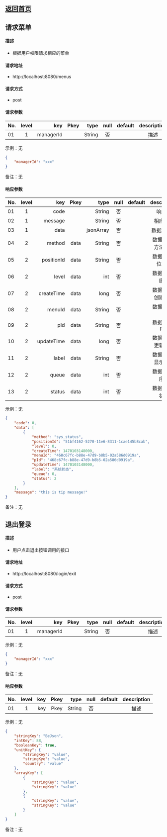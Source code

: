 ## [返回首页](../index.md)
## 请求菜单
#### 描述
- 根据用户权限请求相应的菜单

#### 请求地址
- http://localhost:8080/menus

#### 请求方式
- post

#### 请求参数

| No.|level|key|Pkey|type|null|default|description|
| ------------- |:-------------:| -----:|:-------------:| -----:|:-------------:| -----:|:-------------:|
|01|1|managerId      |      |String    |否| |描述|

示例：无
```json
{
    "managerId": "xxx"
}
```
备注：无
#### 响应参数
| No.|level|key|Pkey|type|null|default|description|
| ------------- |:-------------:| -----:|:-------------:| -----:|:-------------:| -----:|:-------------:|
|01|1|code     |	     |String    |否	|    |响应码|
|02|1|message  |         |String    |否	|    |相应消息|
|03|1|data     |         |jsonArray |否	|    |数据集合体|
|04|2|method   |data     |String    |否	|    |数据元素-方法名称|
|05|2|positionId|data     |String    |否	|    |数据元素-位置ID|
|06|2|level     |data     |int       |否	|    |数据元素-级别|
|07|2|createTime|data     |long      |否	|    |数据元素-创建时间|
|08|2|menuId    |data     |String    |否	|    |数据元素-ID|
|09|2|pId       |data     |String    |否	|    |数据元素-PID|
|10|2|updateTime|data     |long      |否	|    |数据元素-更新时间|
|11|2|label     |data     |String    |否	|    |数据元素-显示名称|
|12|2|queue     |data     |int       |否	|    |数据元素-序号|
|13|2|status    |data     |int       |否	|    |数据元素-状态|

示例：无

```json
{
    "code": 0,
    "data": [
        {
            "method": "sys_status",
            "positionId": "51bf4162-5270-11e6-8311-1cae145b8cab",
            "level": 0,
            "createTime": 1470103148000,
            "menuId": "468c67fc-b88e-47d9-b8b5-02a586d0919a",
            "pId": "468c67fc-b88e-47d9-b8b5-02a586d0919a",
            "updateTime": 1470103148000,
            "label": "系统状态",
            "queue": 0,
            "status": 2
        }
    ],
    "message": "this is tip message!"
}
```
备注：无

## 退出登录
#### 描述
- 用户点击退出按钮调用的接口

#### 请求地址
- http://localhost:8080/login/exit

#### 请求方式
- post

#### 请求参数

| No.|level|key|Pkey|type|null|default|description|
| ------------- |:-------------:| -----:|:-------------:| -----:|:-------------:| -----:|:-------------:|
|01|1|managerId      |      |String    |否| |描述|

示例：无
```json
{
    "managerId": "xxx"
}
```
备注：无
#### 响应参数
| No.|level|key|Pkey|type|null|default|description|
| ------------- |:-------------:| -----:|:-------------:| -----:|:-------------:| -----:|:-------------:|
|01|1|key      |Pkey      |String    |否| |描述|

示例：无

```json
{
    "stringKey": "BeJson",
    "intKey": 88,
    "booleanKey": true,
    "unitKey": {
        "stringKey": "value",
        "stringKye": "value",
        "country": "value"
    },
    "arrayKey": [
        {
            "stringKey": "value",
            "stringKey": "value"
        },
        {
            "stringKey": "value",
            "stringKey": "value"
        }
    ]
}
```
备注：无